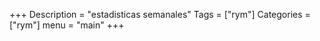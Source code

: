 +++
Description = "estadisticas semanales"
Tags = ["rym"]
Categories = ["rym"]
menu = "main"
+++
<!--more-->
